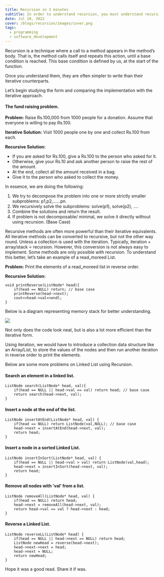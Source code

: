 ```yaml
---
title: Recursion in 3 minutes
subtitle: In order to understand recursion, you must understand recursion.
date: Jul 28, 2022
cover: /blogs/recursion/images/cover.png
tags:
  - programming
  - software_development
---
```


Recursion is a technique where a call to a method appears in the method’s body. That is, the method calls itself and repeats this action, until a base condition is reached. This base condition is defined by us, at the start of the function.

Once you understand them, they are often simpler to write than their iterative counterparts.

Let’s begin studying the form and comparing the implementation with the iterative approach.

#### The fund raising problem.

**Problem:** Raise Rs.100,000 from 1000 people for a donation. Assume that everyone is willing to pay Rs.100.

**Iterative Solution:** Visit 1000 people one by one and collect Rs.100 from each.

**Recursive Solution:**

- If you are asked for Rs.100, give a Rs.100 to the person who asked for it.
- Otherwise, give your Rs.10 and ask another person to raise the rest of the amount.
- At the end, collect all the amount received in a bag.
- Give it to the person who asked to collect the money.

In essence, we are doing the following:

1. We try to decompose the problem into one or more strictly smaller subproblems: p1,p2,……pn.
2. We recursively solve the subproblems: solve(p1), solve(p2), ….
3. Combine the solutions and return the result.
4. If problem is not decomposable/ minimal, we solve it directly without using recursion. (Base Case)

Recursive methods are often more powerful than their iterative equivalents. All iterative methods can be converted to recursive, but not the other way round. Unless a collection is used with the iteration. Typically, iteration + array/stack = recursion. However, this conversion is not always easy to implement. Some methods are only possible with recursion. To understand this better, let’s take an example of a read_moreed List.

**Problem:** Print the elements of a read_moreed list in reverse order.

**Recursive Solution:**

```
void printReverse(ListNode* head){
    if(head == NULL) return; // base case
    printReverse(head->next);
    cout<<head->val<<endl;
}
```

Below is a diagram representing memory stack for better understanding.

<img src="https://miro.medium.com/v2/resize:fit:644/format:webp/0*mwg046eahMsYxjrV.png" />

Not only does the code look neat, but is also a lot more efficient than the iterative form.

Using iteration, we would have to introduce a collection data structure like an Array/List, to store the values of the nodes and then run another iteration in reverse order to print the elements.

Below are some more problems on Linked List using Recursion.

#### Search an element in a linked list.

```
ListNode search(ListNode* head, val){
    if(head == NULL || head->val == val) return head; // base case
    return search(head->next, val);
}
```

#### Insert a node at the end of the list.

```
ListNode insertAtEnd(ListNode* head, val) {
    if(head == NULL) return ListNode(val,NULL); // base case
    head->next = insertAtEnd(head->next, val);
    return head;
}
```

#### Insert a node in a sorted Linked List.

```
ListNode insertInSort(ListNode* head, val) {
    if(head == NULL || head->val > val) return ListNode(val,head);
    head->next = insertInSort(head->next, val);
    return head;
}
```

#### Remove all nodes with ‘val’ from a list.

```
ListNode removeAll(ListNode* head, val) {
    if(head == NULL) return head;
    head->next = removeAll(head->next, val);
    return head->val == val ? head->next : head;
}
```

#### Reverse a Linked List.

```
ListNode reverseLL(ListNode* head) {
    if(head == NULL || head->next == NULL) return head;
    ListNode newHead = reverse(head->next);
    head->next->next = head;
    head->next = NULL;
    return newHead;
}
```

Hope it was a good read. Share it if was.
